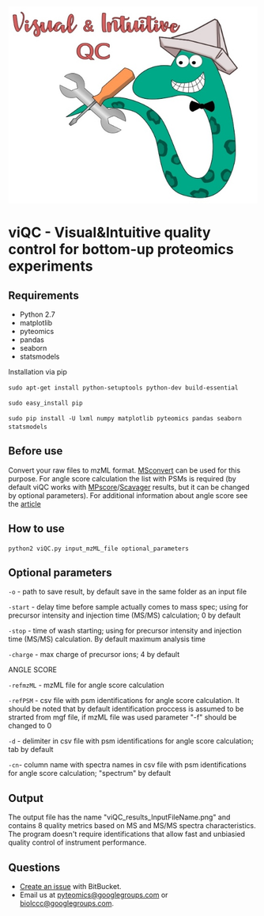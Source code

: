 ![Image](logo.jpg)

viQC - Visual&Intuitive quality control for bottom-up proteomics experiments
===========================================================================================


Requirements
------------
- Python 2.7
- matplotlib
- pyteomics
- pandas
- seaborn 
- statsmodels

Installation via pip 

``sudo apt-get install python-setuptools python-dev build-essential``

``sudo easy_install pip``

``sudo pip install -U lxml numpy matplotlib pyteomics pandas seaborn statsmodels ``

Before use
----------

Convert your raw files to mzML format. [MSconvert](<http://proteowizard.sourceforge.net/projects.html>) can be used for this purpose. 
For angle score calculation the list with PSMs is required (by default viQC works with [MPscore](<https://bitbucket.org/markmipt/mp-score>)/[Scavager](<https://bitbucket.org/markmipt/scavager>) results, but it can be changed by optional parameters). 
For additional information about angle score see the [article](<https://www.sciencedirect.com/science/article/pii/S138738061730146X>)

How to use
----------
    
``python2 viQC.py input_mzML_file optional_parameters ``


Optional parameters 
----------

``-o`` - path to save result, by default save in the same folder as an input file

``-start`` - delay time before sample actually comes to mass spec; using for precursor intensity and injection time (MS/MS) calculation; 0 by default

``-stop`` - time of wash starting; using for precursor intensity and injection time (MS/MS) calculation. By default maximum analysis time

``-charge`` - max charge of precursor ions; 4 by default

ANGLE SCORE 

``-refmzML`` - mzML file for angle score calculation

``-refPSM`` - csv file with psm identifications for angle score calculation. It should be noted that by default identification proccess is assumed to be strarted from mgf file, if mzML file was used parameter "-f" should be changed to 0 

``-d`` - delimiter in csv file with psm identifications for angle score calculation; tab by default

``-cn``- column name with spectra names in csv file with psm identifications for angle score calculation; "spectrum" by default


Output 
------
The output file has the name "viQC_results_InputFileName.png" and contains 8 quality metrics based on MS and MS/MS spectra characteristics. 
The program doesn't require identifications that allow fast and unbiasied quality control of instrument performance.  




Questions
---------
- [Create an issue](<https://bitbucket.org/lisavetasol/viqc/issues>) with BitBucket.
- Email us at pyteomics@googlegroups.com or biolccc@googlegroups.com.
